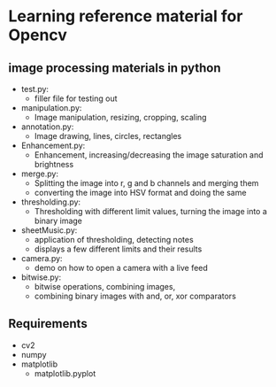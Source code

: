 # Learning reference material for Opencv

## image processing materials in python

+ test.py:
    + filler file for testing out
+ manipulation.py:
    + Image manipulation, resizing, cropping, scaling
+ annotation.py:
    + Image drawing, lines, circles, rectangles
+ Enhancement.py:    
    + Enhancement, increasing/decreasing the image saturation and brightness
+ merge.py:
    + Splitting the image into r, g and b channels and merging them
    + converting the image into HSV format and doing the same
+ thresholding.py:
    + Thresholding with different limit values, turning the image into a binary image
+ sheetMusic.py:
    + application of thresholding, detecting notes
    + displays a few different limits and their results
+ camera.py:
    + demo on how to open a camera with a live feed
+ bitwise.py:
    + bitwise operations, combining images, 
    + combining binary images with and, or, xor comparators

## Requirements
+ cv2
+ numpy
+ matplotlib
    + matplotlib.pyplot
